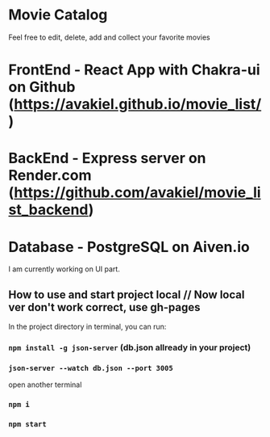 # Movie Catalog
Feel free to edit, delete, add and collect your favorite movies

# FrontEnd - React App with Chakra-ui on Github (https://avakiel.github.io/movie_list/)
# BackEnd - Express server on Render.com (https://github.com/avakiel/movie_list_backend)
# Database - PostgreSQL on Aiven.io

I am currently working on UI part.

## How to use and start project local // Now local ver don't work correct, use gh-pages 
In the project directory in terminal, you can run:
### `npm install -g json-server` (db.json allready in your project)
### `json-server --watch db.json --port 3005`
open another terminal
### `npm i`
### `npm start`

### 




